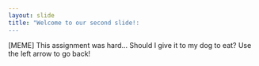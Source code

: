 ```yaml
---
layout: slide
title: "Welcome to our second slide!:
---
```

[MEME] This assignment was hard... Should I give it to my dog to eat? 
Use the left arrow to go back! 
